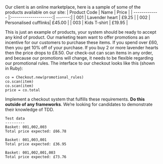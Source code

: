 Our client is an online marketplace, here is a sample of some of the products available on our site:
| Product Code  | Name                  | Price   |
| ------------- |:---------------------:| -------:|
| 001           | Lavender heart        | £9.25   |
| 002           | Personalised cufflinks| £45.00  |
| 003           | Kids T-shirt          | £19.95  |

This is just an example of products, your system should be ready to accept any kind of product.
Our marketing team want to offer promotions as an incentive for our customers to purchase these items.
If you spend over £60, then you get 10% off of your purchase. If you buy 2 or more lavender hearts then the price drops to £8.50.
Our check-out can scan items in any order, and because our promotions will change, it needs to be flexible regarding our promotional rules.
The interface to our checkout looks like this (shown in Ruby):

```
co = Checkout.new(promotional_rules)
co.scan(item)
co.scan(item)
price = co.total
```


Implement a checkout system that fulfills these requirements. **Do this outside of any frameworks**. We’re looking for candidates to demonstrate their knowledge of TDD.
```
Test data
---------
Basket: 001,002,003
Total price expected: £66.78

Basket: 001,003,001
Total price expected: £36.95

Basket: 001,002,001,003
Total price expected: £73.76
```
